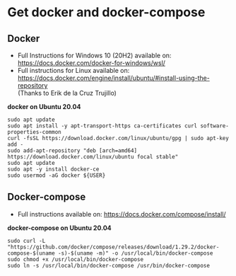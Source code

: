 # Get docker and docker-compose

## Docker

  * Full Instructions for Windows 10 (20H2) available on: https://docs.docker.com/docker-for-windows/wsl/
  * Full instructions for Linux available on: https://docs.docker.com/engine/install/ubuntu/#install-using-the-repository \
    (Thanks to Erik de la Cruz Trujillo) 

**docker on Ubuntu 20.04**
```
sudo apt update
sudo apt install -y apt-transport-https ca-certificates curl software-properties-common
curl -fsSL https://download.docker.com/linux/ubuntu/gpg | sudo apt-key add -
sudo add-apt-repository "deb [arch=amd64] https://download.docker.com/linux/ubuntu focal stable"
sudo apt update
sudo apt -y install docker-ce
sudo usermod -aG docker ${USER}
```

## Docker-compose

* Full instructions available on: https://docs.docker.com/compose/install/

**docker-compose on Ubuntu 20.04**

```
sudo curl -L "https://github.com/docker/compose/releases/download/1.29.2/docker-compose-$(uname -s)-$(uname -m)" -o /usr/local/bin/docker-compose
sudo chmod +x /usr/local/bin/docker-compose
sudo ln -s /usr/local/bin/docker-compose /usr/bin/docker-compose
```
